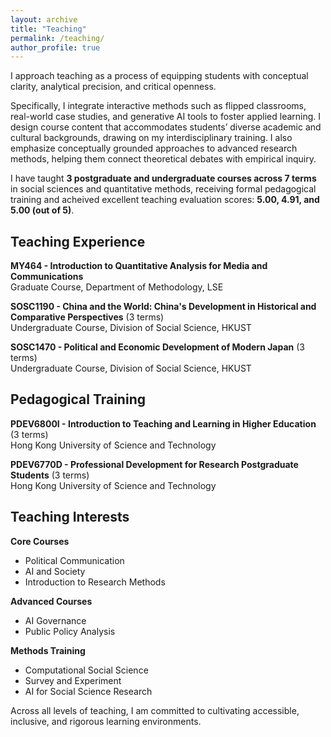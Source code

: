 ```yaml
---
layout: archive
title: "Teaching"
permalink: /teaching/
author_profile: true
---
```


I approach teaching as a process of equipping students with conceptual clarity, analytical precision, and critical openness.

Specifically, I integrate interactive methods such as flipped classrooms, real-world case studies, and generative AI tools to foster applied learning. I design course content that accommodates students’ diverse academic and cultural backgrounds, drawing on my interdisciplinary training. I also emphasize conceptually grounded approaches to advanced research methods, helping them connect theoretical debates with empirical inquiry.

I have taught **3 postgraduate and undergraduate courses across 7 terms** in social sciences and quantitative methods, receiving formal pedagogical training and acheived excellent teaching evaluation scores: **5.00, 4.91, and 5.00 (out of 5)**.

## Teaching Experience

**MY464 - Introduction to Quantitative Analysis for Media and Communications**  
Graduate Course, Department of Methodology, LSE

**SOSC1190 - China and the World: China's Development in Historical and Comparative Perspectives** (3 terms)  
Undergraduate Course, Division of Social Science, HKUST

**SOSC1470 - Political and Economic Development of Modern Japan** (3 terms)  
Undergraduate Course, Division of Social Science, HKUST

## Pedagogical Training

**PDEV6800I - Introduction to Teaching and Learning in Higher Education** (3 terms)  
Hong Kong University of Science and Technology  

**PDEV6770D - Professional Development for Research Postgraduate Students** (3 terms)  
Hong Kong University of Science and Technology  

## Teaching Interests

**Core Courses**
- Political Communication
- AI and Society
- Introduction to Research Methods

**Advanced Courses**
- AI Governance
- Public Policy Analysis

**Methods Training**
- Computational Social Science
- Survey and Experiment
- AI for Social Science Research

Across all levels of teaching, I am committed to cultivating accessible, inclusive, and rigorous learning environments.
